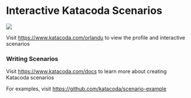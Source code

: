 # Interactive Katacoda Scenarios

[![](http://shields.katacoda.com/katacoda/orlandu/count.svg)](https://www.katacoda.com/orlandu "Get your profile on Katacoda.com")

Visit https://www.katacoda.com/orlandu to view the profile and interactive scenarios

### Writing Scenarios
Visit https://www.katacoda.com/docs to learn more about creating Katacoda scenarios

For examples, visit https://github.com/katacoda/scenario-example
